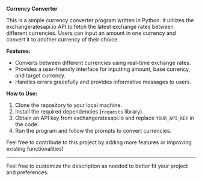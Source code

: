 **Currency Converter**

This is a simple currency converter program written in Python. It utilizes the exchangeratesapi.io API to fetch the latest exchange rates between different currencies. Users can input an amount in one currency and convert it to another currency of their choice.

**Features:**
- Converts between different currencies using real-time exchange rates.
- Provides a user-friendly interface for inputting amount, base currency, and target currency.
- Handles errors gracefully and provides informative messages to users.

**How to Use:**
1. Clone the repository to your local machine.
2. Install the required dependencies (`requests` library).
3. Obtain an API key from exchangeratesapi.io and replace `YOUR_API_KEY` in the code.
4. Run the program and follow the prompts to convert currencies.

Feel free to contribute to this project by adding more features or improving existing functionalities!

--- 

Feel free to customize the description as needed to better fit your project and preferences.
